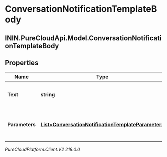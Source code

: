 # ConversationNotificationTemplateBody

## ININ.PureCloudApi.Model.ConversationNotificationTemplateBody

## Properties

|Name | Type | Description | Notes|
|------------ | ------------- | ------------- | -------------|
| **Text** | **string** | Body text. For WhatsApp, ignored. | [optional] |
| **Parameters** | [**List&lt;ConversationNotificationTemplateParameter&gt;**](ConversationNotificationTemplateParameter) | Template parameters for placeholders in template. | |



_PureCloudPlatform.Client.V2 218.0.0_
